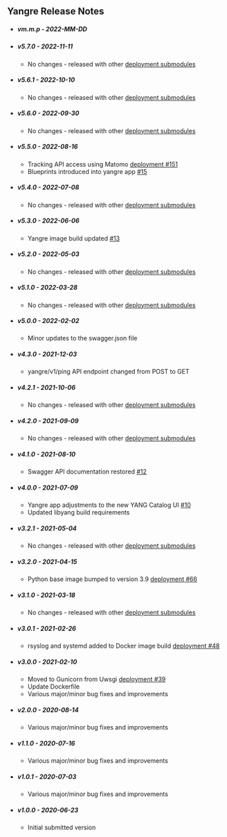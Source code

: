 ## Yangre Release Notes

* ##### vm.m.p - 2022-MM-DD

* ##### v5.7.0 - 2022-11-11

  * No changes - released with other [deployment submodules](https://github.com/YangCatalog/deployment)

* ##### v5.6.1 - 2022-10-10

  * No changes - released with other [deployment submodules](https://github.com/YangCatalog/deployment)

* ##### v5.6.0 - 2022-09-30

  * No changes - released with other [deployment submodules](https://github.com/YangCatalog/deployment)

* ##### v5.5.0 - 2022-08-16

  * Tracking API access using Matomo [deployment #151](https://github.com/YangCatalog/deployment/issues/151)
  * Blueprints introduced into yangre app [#15](https://github.com/YangCatalog/yangre/issues/15)

* ##### v5.4.0 - 2022-07-08

  * No changes - released with other [deployment submodules](https://github.com/YangCatalog/deployment)

* ##### v5.3.0 - 2022-06-06

  * Yangre image build updated [#13](https://github.com/YangCatalog/yangre/issues/13)

* ##### v5.2.0 - 2022-05-03

  * No changes - released with other [deployment submodules](https://github.com/YangCatalog/deployment)

* ##### v5.1.0 - 2022-03-28

  * No changes - released with other [deployment submodules](https://github.com/YangCatalog/deployment)

* ##### v5.0.0 - 2022-02-02

  * Minor updates to the swagger.json file

* ##### v4.3.0 - 2021-12-03

  * yangre/v1/ping API endpoint changed from POST to GET

* ##### v4.2.1 - 2021-10-06

  * No changes - released with other [deployment submodules](https://github.com/YangCatalog/deployment)

* ##### v4.2.0 - 2021-09-09

  * No changes - released with other [deployment submodules](https://github.com/YangCatalog/deployment)

* ##### v4.1.0 - 2021-08-10

  * Swagger API documentation restored [#12](https://github.com/YangCatalog/yangre/issues/12)

* ##### v4.0.0 - 2021-07-09

  * Yangre app adjustments to the new YANG Catalog UI [#10](https://github.com/YangCatalog/yangre/issues/10)
  * Updated libyang build requirements

* ##### v3.2.1 - 2021-05-04

  * No changes - released with other [deployment submodules](https://github.com/YangCatalog/deployment)

* ##### v3.2.0 - 2021-04-15

  * Python base image bumped to version 3.9 [deployment #66](https://github.com/YangCatalog/deployment/issues/66)

* ##### v3.1.0 - 2021-03-18

  * No changes - released with other [deployment submodules](https://github.com/YangCatalog/deployment)

* ##### v3.0.1 - 2021-02-26

  * rsyslog and systemd added to Docker image build [deployment #48](https://github.com/YangCatalog/deployment/issues/48)

* ##### v3.0.0 - 2021-02-10

  * Moved to Gunicorn from Uwsgi [deployment #39](https://github.com/YangCatalog/deployment/issues/39)
  * Update Dockerfile
  * Various major/minor bug fixes and improvements

* ##### v2.0.0 - 2020-08-14

  * Various major/minor bug fixes and improvements

* ##### v1.1.0 - 2020-07-16

  * Various major/minor bug fixes and improvements

* ##### v1.0.1 - 2020-07-03

  * Various major/minor bug fixes and improvements

* ##### v1.0.0 - 2020-06-23

  * Initial submitted version
